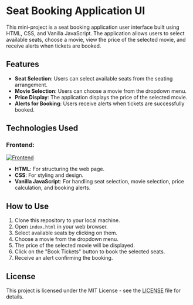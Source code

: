# Seat Booking Application UI

This  mini-project is a seat booking application user interface built using HTML, CSS, and Vanilla JavaScript. The application allows users to select available seats, choose a movie, view the price of the selected movie, and receive alerts when tickets are booked.

## Features

- **Seat Selection**: Users can select available seats from the seating arrangement.
- **Movie Selection**: Users can choose a movie from the dropdown menu.
- **Price Display**: The application displays the price of the selected movie.
- **Alerts for Booking**: Users receive alerts when tickets are successfully booked.

## Technologies Used
### Frontend:
[![Frontend](https://skillicons.dev/icons?i=html,css,js)](https://skillicons.dev)
- **HTML**: For structuring the web page.
- **CSS**: For styling and design.
- **Vanilla JavaScript**: For handling seat selection, movie selection, price calculation, and booking alerts.

## How to Use

1. Clone this repository to your local machine.
2. Open `index.html` in your web browser.
3. Select available seats by clicking on them.
4. Choose a movie from the dropdown menu.
5. The price of the selected movie will be displayed.
6. Click on the "Book Tickets" button to book the selected seats.
7. Receive an alert confirming the booking.


## License

This project is licensed under the MIT License - see the [LICENSE](LICENSE) file for details.


